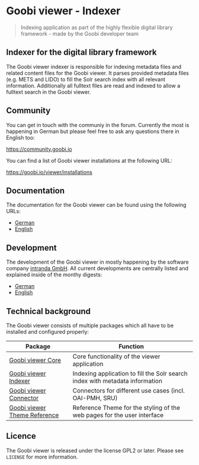 # Goobi viewer - Indexer
> Indexing application as part of the highly flexible digital library framework - made by the Goobi developer team


## Indexer for the digital library framework
The Goobi viewer indexer is responsible for indexing metadata files and related content files for the Goobi viewer. It parses provided metadata files (e.g. METS and LIDO) to fill the Solr search index with all relevant information. Additionally all fulltext files are read and indexed to allow a fulltext search in the Goobi viewer.


## Community
You can get in touch with the communiy in the forum. Currently the most is happening in German but please feel free to ask any questions there in English too:

https://community.goobi.io

You can find a list of Goobi viewer installations at the following URL:

https://goobi.io/viewer/installations


## Documentation
The documentation for the Goobi viewer can be found using the following URLs:

* [German](https://docs.intranda.com/goobi-viewer-de/)
* [English](https://docs.intranda.com/goobi-viewer-en/)


## Development
The development of the Goobi viewer in mostly happening by the software company [intranda GmbH](https://intranda.com). All current developments are centrally listed and explained inside of the monthy digests:

* [German](https://docs.intranda.com/goobi-viewer-digests-de/)
* [English](https://docs.intranda.com/goobi-viewer-digests-en/)


## Technical background
The Goobi viewer consists of multiple packages which all have to be installed and configured properly:

| Package                                                                                  | Function                                                                     |
| ------                                                                                   | ------                                                                       |
| [Goobi viewer Core](https://github.com/intranda/goobi-viewer-core)                       | Core functionality of the viewer application                                 |
| [Goobi viewer Indexer](https://github.com/intranda/goobi-viewer-indexer)                 | Indexing application to fill the Solr search index with metadata information |
| [Goobi viewer Connector](https://github.com/intranda/goobi-viewer-connector)             | Connectors for different use cases (incl. OAI-PMH, SRU)                      |
| [Goobi viewer Theme Reference](https://github.com/intranda/goobi-viewer-theme-reference) | Reference Theme for the styling of the web pages for the user interface      |


## Licence
The Goobi viewer is released under the license GPL2 or later.
Please see ``LICENSE`` for more information.

